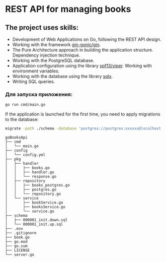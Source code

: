 # REST API for managing books

## The project uses skills:
- Development of Web Applications on Go, following the REST API design.
- Working with the framework <a href="https://github.com/gin-gonic/gin">gin-gonic/gin</a>.
- The Pure Architecture approach in building the application structure. Dependency injection technique.
- Working with the PostgreSQL database.
- Application configuration using the library <a href="https://github.com/spf13/viper">spf13/viper</a>. Working with environment variables.
- Working with the database using the library <a href="https://github.com/jmoiron/sqlx">sqlx</a>.
- Writing SQL queries.

### Для запуска приложения:

```bash
go run cmd/main.go
```

If the application is launched for the first time, you need to apply migrations to the database:
```bash
migrate -path ./schema -database 'postgres://postgres:xxxxxx@localhost:5433/postgres?sslmode=disable' up
```

```
goBooksApi
├── cmd
│   └── main.go
├── config
│   └── config.yml
├── pkg
│   ├── handler
│   │   ├── books.go
│   │   ├── handler.go
│   │   └── response.go
│   ├── repository
│   │   ├── books_postgres.go
│   │   ├── postgres.go
│   │   └── repository.go
│   └── service
│       ├── bookService.go
│       ├── booksService.go
│       └── service.go
├── schema
│   ├── 000001_init.down.sql
│   └── 000001_init.up.sql
├── .env
├── .gitignore
├── book.go
├── go.mod
├── go.sum
├── LICENSE
└── server.go
```